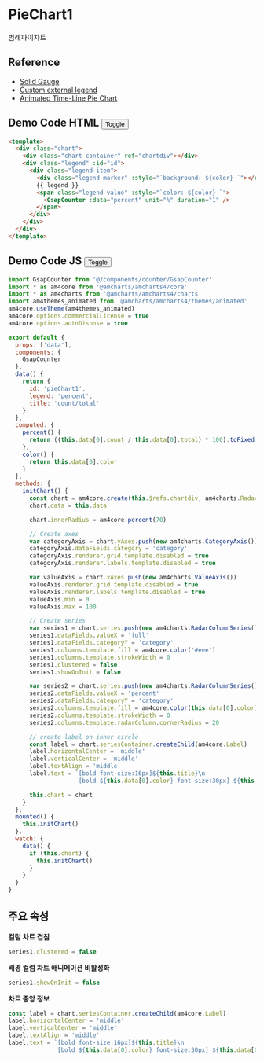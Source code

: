 # PieChart1
범례파이차트

## Reference   
- <a target="_blank" href="https://www.amcharts.com/demos/solid-gauge/">Solid Gauge</a>
- <a target="_blank" href="https://www.amcharts.com/docs/v4/tutorials/custom-external-legend/">Custom external legend</a>
- <a target="_blank" href="https://www.amcharts.com/demos/animated-time-line-pie-chart/">Animated Time-Line Pie Chart</a>

## Demo Code HTML <button class="btn-toggle-code" id="toggle-code1">Toggle</button>
```html
<template>
  <div class="chart">
    <div class="chart-container" ref="chartdiv"></div>
    <div class="legend" :id="id">
      <div class="legend-item">
        <div class="legend-marker" :style="`background: ${color} `"></div>
        {{ legend }}
        <span class="legend-value" :style="`color: ${color} `">
          <GsapCounter :data="percent" unit="%" duration="1" />
        </span>
      </div>
    </div>
  </div>
</template>
```

## Demo Code JS <button class="btn-toggle-code" id="toggle-code2">Toggle</button>
```javascript
import GsapCounter from '@/components/counter/GsapCounter'
import * as am4core from '@amcharts/amcharts4/core'
import * as am4charts from '@amcharts/amcharts4/charts'
import am4themes_animated from '@amcharts/amcharts4/themes/animated'
am4core.useTheme(am4themes_animated)
am4core.options.commercialLicense = true
am4core.options.autoDispose = true

export default {
  props: ['data'],
  components: {
    GsapCounter
  },
  data() {
    return {
      id: 'pieChart1',
      legend: 'percent',
      title: 'count/total'
    }
  },
  computed: {
    percent() {
      return ((this.data[0].count / this.data[0].total) * 100).toFixed(0)
    },
    color() {
      return this.data[0].color
    }
  },
  methods: {
    initChart() {
      const chart = am4core.create(this.$refs.chartdiv, am4charts.RadarChart)
      chart.data = this.data

      chart.innerRadius = am4core.percent(70)

      // Create axes
      var categoryAxis = chart.yAxes.push(new am4charts.CategoryAxis())
      categoryAxis.dataFields.category = 'category'
      categoryAxis.renderer.grid.template.disabled = true
      categoryAxis.renderer.labels.template.disabled = true

      var valueAxis = chart.xAxes.push(new am4charts.ValueAxis())
      valueAxis.renderer.grid.template.disabled = true
      valueAxis.renderer.labels.template.disabled = true
      valueAxis.min = 0
      valueAxis.max = 100

      // Create series
      var series1 = chart.series.push(new am4charts.RadarColumnSeries())
      series1.dataFields.valueX = 'full'
      series1.dataFields.categoryY = 'category'
      series1.columns.template.fill = am4core.color('#eee')
      series1.columns.template.strokeWidth = 0
      series1.clustered = false
      series1.showOnInit = false

      var series2 = chart.series.push(new am4charts.RadarColumnSeries())
      series2.dataFields.valueX = 'percent'
      series2.dataFields.categoryY = 'category'
      series2.columns.template.fill = am4core.color(this.data[0].color)
      series2.columns.template.strokeWidth = 0
      series2.columns.template.radarColumn.cornerRadius = 20

      // create label on inner circle
      const label = chart.seriesContainer.createChild(am4core.Label)
      label.horizontalCenter = 'middle'
      label.verticalCenter = 'middle'
      label.textAlign = 'middle'
      label.text = `[bold font-size:16px]${this.title}\n
                    [bold ${this.data[0].color} font-size:30px] ${this.data[0].count}/[#777 font-size:30px]${this.data[0].total}개`

      this.chart = chart
    }
  },
  mounted() {
    this.initChart()
  },
  watch: {
    data() {
      if (this.chart) {
        this.initChart()
      }
    }
  }
}
```

## 주요 속성
**컬럼 차트 겹침**
```javascript
series1.clustered = false
```

**배경 컬럼 차트 애니메이션 비활성화**
```javascript
series1.showOnInit = false
```

**차트 중앙 정보**
```javascript
const label = chart.seriesContainer.createChild(am4core.Label)
label.horizontalCenter = 'middle'
label.verticalCenter = 'middle'
label.textAlign = 'middle'
label.text = `[bold font-size:16px]${this.title}\n
              [bold ${this.data[0].color} font-size:30px] ${this.data[0].count}/[#777 font-size:30px]${this.data[0].total}개`
```